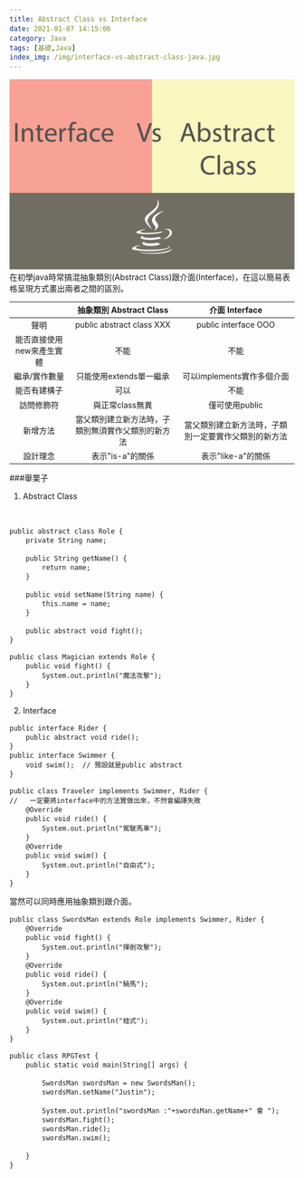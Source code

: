 ```yaml
---
title: Abstract Class vs Interface
date: 2021-01-07 14:15:06
category: Java
tags: [基礎,Java]
index_img: /img/interface-vs-abstract-class-java.jpg
---
```

![](/seawaterfoods/img/interface-vs-abstract-class-java.jpg)
在初學java時常搞混抽象類別(Abstract Class)跟介面(Interface)，在這以簡易表格呈現方式畫出兩者之間的區別。
<!-- more -->
|  | 	抽象類別 Abstract Class | 介面 Interface |
| :-----:| :----: | :----: |
| 聲明                    | public abstract class XXX                 | public interface OOO      |
| 能否直接使用new來產生實體  | 不能                                      | 不能                       |
| 繼承/實作數量            | 只能使用extends單一繼承                      | 可以implements實作多個介面   |
| 能否有建構子             | 可以                                       | 不能                       |
| 訪問修飾符               | 與正常class無異                             | 僅可使用public             |
| 新增方法                | 當父類別建立新方法時，子類別無須實作父類別的新方法 | 當父類別建立新方法時，子類別一定要實作父類別的新方法 |
| 設計理念 | 表示"is-a"的關係 | 表示"like-a"的關係 |
###舉栗子
1. Abstract Class
<br/>

```
public abstract class Role {
    private String name;

    public String getName() {
        return name;
    }

    public void setName(String name) {
        this.name = name;
    }

    public abstract void fight();
}
```

```
public class Magician extends Role {
    public void fight() {
        System.out.println("魔法攻擊");
    }
}
```
2. Interface
```
public interface Rider {
    public abstract void ride();  
}
public interface Swimmer {
    void swim();  // 預設就是public abstract
}
```
```
public class Traveler implements Swimmer, Rider {
//   一定要將interface中的方法實做出來，不然會編譯失敗
    @Override
    public void ride() {
        System.out.println("駕駛馬車");
    }
    @Override
    public void swim() {
        System.out.println("自由式");
    }
}
```
當然可以同時應用抽象類別跟介面。
```
public class SwordsMan extends Role implements Swimmer, Rider {
    @Override
    public void fight() {
        System.out.println("揮劍攻擊");
    }
    @Override
    public void ride() {
        System.out.println("騎馬");
    }
    @Override
    public void swim() {
        System.out.println("蛙式");
    }
}
```
```
public class RPGTest {
    public static void main(String[] args) {

        SwordsMan swordsMan = new SwordsMan();
        swordsMan.setName("Justin");

        System.out.println("swordsMan :"+swordsMan.getName+" 會 ");
        swordsMan.fight();
        swordsMan.ride();
        swordsMan.swim();
        
    }
}
```